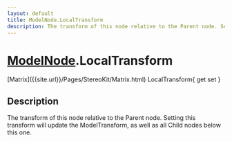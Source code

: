 ```yaml
---
layout: default
title: ModelNode.LocalTransform
description: The transform of this node relative to the Parent node. Setting this transform will update the ModelTransform, as well as all Child nodes below this one.
---
```

# [ModelNode]({{site.url}}/Pages/StereoKit/ModelNode.html).LocalTransform

<div class='signature' markdown='1'>
[Matrix]({{site.url}}/Pages/StereoKit/Matrix.html) LocalTransform{ get set }
</div>

## Description
The transform of this node relative to the Parent node.
Setting this transform will update the ModelTransform, as well as
all Child nodes below this one.

